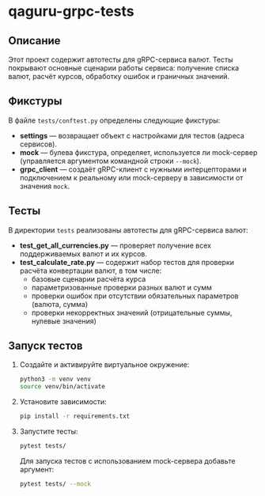 # qaguru-grpc-tests

## Описание

Этот проект содержит автотесты для gRPC-сервиса валют. Тесты покрывают основные сценарии работы сервиса: получение списка валют, расчёт курсов, обработку ошибок и граничных значений.

## Фикстуры

В файле `tests/conftest.py` определены следующие фикстуры:
- **settings** — возвращает объект с настройками для тестов (адреса сервисов).
- **mock** — булева фикстура, определяет, используется ли mock-сервер (управляется аргументом командной строки `--mock`).
- **grpc_client** — создаёт gRPC-клиент с нужными интерцепторами и подключением к реальному или mock-серверу в зависимости от значения `mock`.

## Тесты

В директории `tests` реализованы автотесты для gRPC-сервиса валют:

- **test_get_all_currencies.py** — проверяет получение всех поддерживаемых валют и их курсов.
- **test_calculate_rate.py** — содержит набор тестов для проверки расчёта конвертации валют, в том числе:
  - базовые сценарии расчёта курса
  - параметризованные проверки разных валют и сумм
  - проверки ошибок при отсутствии обязательных параметров (валюта, сумма)
  - проверки некорректных значений (отрицательные суммы, нулевые значения)

## Запуск тестов

1. Создайте и активируйте виртуальное окружение:
   ```bash
   python3 -m venv venv
   source venv/bin/activate
   ```
2. Установите зависимости:
   ```bash
   pip install -r requirements.txt
   ```
3. Запустите тесты:
   ```bash
   pytest tests/
   ```
   Для запуска тестов с использованием mock-сервера добавьте аргумент:
   ```bash
   pytest tests/ --mock
   ```